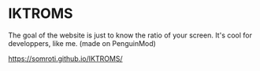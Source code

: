 # IKTROMS
The goal of the website is just to know the ratio of your screen. It's cool for developpers, like me.
(made on PenguinMod)

https://somroti.github.io/IKTROMS/
